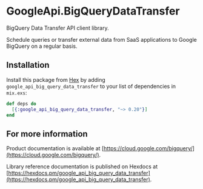 # GoogleApi.BigQueryDataTransfer

BigQuery Data Transfer API client library.

Schedule queries or transfer external data from SaaS applications to Google BigQuery on a regular basis.

## Installation

Install this package from [Hex](https://hex.pm) by adding
`google_api_big_query_data_transfer` to your list of dependencies in `mix.exs`:

```elixir
def deps do
  [{:google_api_big_query_data_transfer, "~> 0.20"}]
end
```

## For more information

Product documentation is available at [https://cloud.google.com/bigquery/](https://cloud.google.com/bigquery/).

Library reference documentation is published on Hexdocs at
[https://hexdocs.pm/google_api_big_query_data_transfer](https://hexdocs.pm/google_api_big_query_data_transfer).
